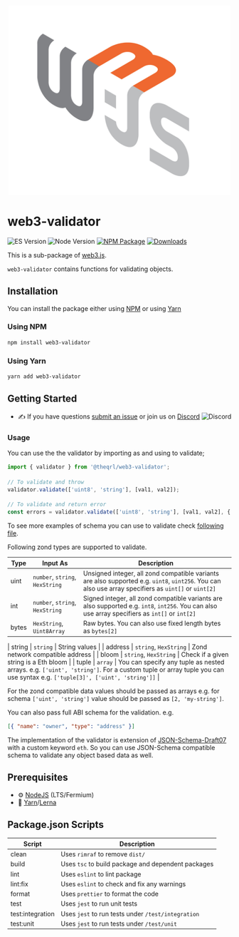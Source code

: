 <p align="center">
  <img src="assets/logo/web3js.jpg" width="500" alt="web3.js" />
</p>

# web3-validator

![ES Version](https://img.shields.io/badge/ES-2020-yellow)
![Node Version](https://img.shields.io/badge/node-14.x-green)
[![NPM Package][npm-image]][npm-url]
[![Downloads][downloads-image]][npm-url]

This is a sub-package of [web3.js][repo].

`web3-validator` contains functions for validating objects.

## Installation

You can install the package either using [NPM](https://www.npmjs.com/package/web3-validator) or using [Yarn](https://yarnpkg.com/package/web3-validator)

### Using NPM

```bash
npm install web3-validator
```

### Using Yarn

```bash
yarn add web3-validator
```

## Getting Started

-   :writing_hand: If you have questions [submit an issue](https://github.com/ChainSafe/web3.js/issues/new) or join us on [Discord](https://discord.gg/yjyvFRP)
    ![Discord](https://img.shields.io/discord/593655374469660673.svg?label=Discord&logo=discord)

### Usage

You can use the the validator by importing as and using to validate;

```ts
import { validator } from '@theqrl/web3-validator';

// To validate and throw
validator.validate(['uint8', 'string'], [val1, val2]);

// To validate and return error
const errors = validator.validate(['uint8', 'string'], [val1, val2], { silent: true });
```

To see more examples of schema you can use to validate check [following file](./test/fixtures/abi_to_json_schema.ts).

Following zond types are supported to validate.

| Type  | Input As                        | Description                                                                                                                                           |
| ----- | ------------------------------- | ----------------------------------------------------------------------------------------------------------------------------------------------------- |
| uint  | `number`, `string`, `HexString` | Unsigned integer, all zond compatible variants are also supported e.g. `uint8`, `uint256`. You can also use array specifiers as `uint[]` or `uint[2]` |
| int   | `number`, `string`, `HexString` | Signed integer, all zond compatible variants are also supported e.g. `int8`, `int256`. You can also use array specifiers as `int[]` or `int[2]`       |
| bytes | `HexString`, `Uint8Array`       | Raw bytes. You can also use fixed length bytes as `bytes[2]`                                                                                          |

| string | `string` | String values |
| address | `string`, `HexString` | Zond network compatible address |
| bloom | `string`, `HexString` | Check if a given string is a Eth bloom |
| tuple | `array` | You can specify any tuple as nested arrays. e.g. `['uint', 'string']`. For a custom tuple or array tuple you can use syntax e.g. `['tuple[3]', ['uint', 'string']]` |

For the zond compatible data values should be passed as arrays e.g. for schema `['uint', 'string']` value should be passed as `[2, 'my-string']`.

You can also pass full ABI schema for the validation. e.g.

```json
[{ "name": "owner", "type": "address" }]
```

The implementation of the validator is extension of [JSON-Schema-Draft07](https://json-schema.org/draft-07/json-schema-release-notes.html) with a custom keyword `eth`. So you can use JSON-Schema compatible schema to validate any object based data as well.

## Prerequisites

-   :gear: [NodeJS](https://nodejs.org/) (LTS/Fermium)
-   :toolbox: [Yarn](https://yarnpkg.com/)/[Lerna](https://lerna.js.org/)

## Package.json Scripts

| Script           | Description                                        |
| ---------------- | -------------------------------------------------- |
| clean            | Uses `rimraf` to remove `dist/`                    |
| build            | Uses `tsc` to build package and dependent packages |
| lint             | Uses `eslint` to lint package                      |
| lint:fix         | Uses `eslint` to check and fix any warnings        |
| format           | Uses `prettier` to format the code                 |
| test             | Uses `jest` to run unit tests                      |
| test:integration | Uses `jest` to run tests under `/test/integration` |
| test:unit        | Uses `jest` to run tests under `/test/unit`        |

[docs]: https://docs.web3js.org/
[repo]: https://github.com/web3/web3.js/tree/4.x/packages/web3-validator
[npm-image]: https://img.shields.io/github/package-json/v/web3/web3.js/4.x?filename=packages%2Fweb3-validator%2Fpackage.json
[npm-url]: https://npmjs.org/package/web3-validator
[downloads-image]: https://img.shields.io/npm/dm/web3-validator?label=npm%20downloads
